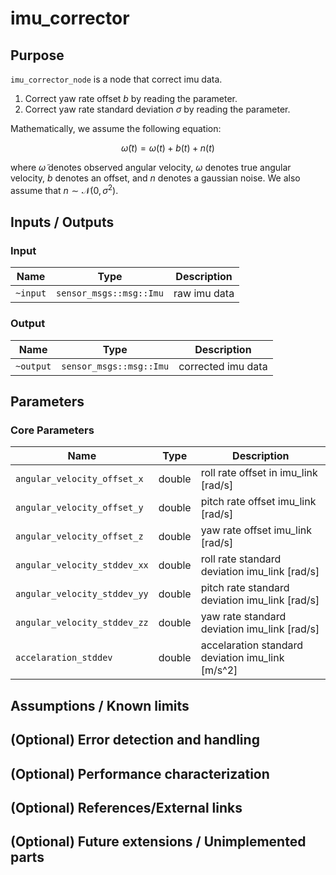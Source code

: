 # imu_corrector

## Purpose

`imu_corrector_node` is a node that correct imu data.

1. Correct yaw rate offset $b$ by reading the parameter.
2. Correct yaw rate standard deviation $\sigma$ by reading the parameter.

Mathematically, we assume the following equation:

$$
\tilde{\omega}(t) = \omega(t) + b(t) + n(t)
$$

where $\tilde{\omega}$ denotes observed angular velocity, $\omega$ denotes true angular velocity, $b$ denotes an offset, and $n$ denotes a gaussian noise.
We also assume that $n\sim\mathcal{N}(0, \sigma^2)$.

<!-- TODO(TIER IV): Make this repository public or change the link. -->
<!-- Use the value estimated by [deviation_estimator](https://github.com/tier4/calibration_tools/tree/main/localization/deviation_estimation_tools) as the parameters for this node. -->

## Inputs / Outputs

### Input

| Name     | Type                    | Description  |
| -------- | ----------------------- | ------------ |
| `~input` | `sensor_msgs::msg::Imu` | raw imu data |

### Output

| Name      | Type                    | Description        |
| --------- | ----------------------- | ------------------ |
| `~output` | `sensor_msgs::msg::Imu` | corrected imu data |

## Parameters

### Core Parameters

| Name                         | Type   | Description                           |
| ---------------------------- | ------ | ------------------------------------- |
| `angular_velocity_offset_x`  | double | roll rate offset in imu_link [rad/s]              |
| `angular_velocity_offset_y`  | double | pitch rate offset imu_link [rad/s]             |
| `angular_velocity_offset_z`  | double | yaw rate offset imu_link [rad/s]               |
| `angular_velocity_stddev_xx` | double | roll rate standard deviation imu_link [rad/s]  |
| `angular_velocity_stddev_yy` | double | pitch rate standard deviation imu_link [rad/s] |
| `angular_velocity_stddev_zz` | double | yaw rate standard deviation imu_link [rad/s]   |
| `accelaration_stddev` | double | accelaration standard deviation imu_link [m/s^2]   |

## Assumptions / Known limits

## (Optional) Error detection and handling

## (Optional) Performance characterization

## (Optional) References/External links

## (Optional) Future extensions / Unimplemented parts
